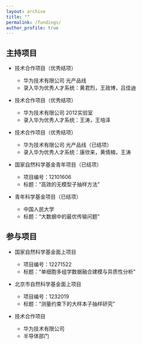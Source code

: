 ```yaml
---
layout: archive
title: ""
permalink: /fundings/
author_profile: true
---
```




## 主持项目
- 技术合作项目（优秀结项）  
  - 华为技术有限公司 光产品线
  - 录入华为优秀人才系统：黄君烈，王政博，吕佳迪

- 技术合作项目（优秀结项）  
  - 华为技术有限公司 2012实验室
  - 录入华为优秀人才系统：王涛，王培泽

- 技术合作项目（优秀结项）  
  - 华为技术有限公司 光产品线（已结项）
  - 录入华为优秀人才系统：康欣来，黄倩楠，王涛

- 国家自然科学基金青年项目（已结项）  
  - 项目编号：12101606  
  - 标题：“高效的无模型子抽样方法”

- 青年科学基金项目（已结项） 
  - 中国人民大学  
  - 标题：“大数据中的最优传输问题”

## 参与项目

- 国家自然科学基金面上项目  
  - 项目编号：12271522  
  - 标题：“单细胞多组学数据融合建模与异质性分析”

- 北京市自然科学基金面上项目  
  - 项目编号：1232019  
  - 标题：“测量约束下的大样本子抽样研究”

- 技术合作项目
  - 华为技术有限公司
  - 半导体部门



